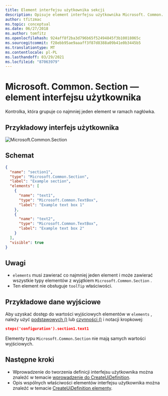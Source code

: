 ```yaml
---
title: Element interfejsu użytkownika sekcji
description: Opisuje element interfejsu użytkownika Microsoft. Common. Section dla Azure Portal. Służy do grupowania elementów w portalu na potrzeby wdrażania aplikacji zarządzanych.
author: tfitzmac
ms.topic: conceptual
ms.date: 06/27/2018
ms.author: tomfitz
ms.openlocfilehash: 924aff8f2ba3d796b65f52494845f3b10018065c
ms.sourcegitcommit: f28ebb95ae9aaaff3f87d8388a09b41e0b3445b5
ms.translationtype: MT
ms.contentlocale: pl-PL
ms.lasthandoff: 03/29/2021
ms.locfileid: "87063979"
---
```

# <a name="microsoftcommonsection-ui-element"></a>Microsoft. Common. Section — element interfejsu użytkownika

Kontrolka, która grupuje co najmniej jeden element w ramach nagłówka.

## <a name="ui-sample"></a>Przykładowy interfejs użytkownika

![Microsoft.Common.Section](./media/managed-application-elements/microsoft-common-section.png)

## <a name="schema"></a>Schemat

```json
{
  "name": "section1",
  "type": "Microsoft.Common.Section",
  "label": "Example section",
  "elements": [
    {
      "name": "text1",
      "type": "Microsoft.Common.TextBox",
      "label": "Example text box 1"
    },
    {
      "name": "text2",
      "type": "Microsoft.Common.TextBox",
      "label": "Example text box 2"
    }
  ],
  "visible": true
}
```

## <a name="remarks"></a>Uwagi

- `elements` musi zawierać co najmniej jeden element i może zawierać wszystkie typy elementów z wyjątkiem `Microsoft.Common.Section` .
- Ten element nie obsługuje `toolTip` właściwości.

## <a name="sample-output"></a>Przykładowe dane wyjściowe
Aby uzyskać dostęp do wartości wyjściowych elementów w `elements` , należy użyć [podstawowych ()](create-ui-definition-referencing-functions.md#basics) lub [czynności ()](create-ui-definition-referencing-functions.md#steps) i notacji kropkowej:

```json
steps('configuration').section1.text1
```

Elementy typu `Microsoft.Common.Section` nie mają samych wartości wyjściowych.

## <a name="next-steps"></a>Następne kroki

* Wprowadzenie do tworzenia definicji interfejsu użytkownika można znaleźć w temacie [wprowadzenie do CreateUiDefinition](create-uidefinition-overview.md).
* Opis wspólnych właściwości elementów interfejsu użytkownika można znaleźć w temacie [CreateUiDefinition elementy](create-uidefinition-elements.md).
